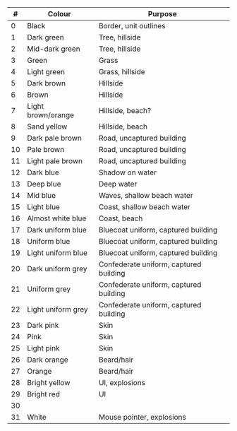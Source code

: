 
| #   | Colour             | Purpose                                |
| --- | ------------------ | -------------------------------------- |
| 0   | Black              | Border, unit outlines                  |
| 1   | Dark green         | Tree, hillside                         |
| 2   | Mid-dark green     | Tree, hillside                         |
| 3   | Green              | Grass                                  |
| 4   | Light green        | Grass, hillside                        |
| 5   | Dark brown         | Hillside                               |
| 6   | Brown              | Hillside                               |
| 7   | Light brown/orange | Hillside, beach?                       |
| 8   | Sand yellow        | Hillside, beach                        |
| 9   | Dark pale brown    | Road, uncaptured building              |
| 10  | Pale brown         | Road, uncaptured building              |
| 11  | Light pale brown   | Road, uncaptured building              |
| 12  | Dark blue          | Shadow on water                        |
| 13  | Deep blue          | Deep water                             |
| 14  | Mid blue           | Waves, shallow beach water             |
| 15  | Light blue         | Coast, shallow beach water             |
| 16  | Almost white blue  | Coast, beach                           |
| 17  | Dark uniform blue  | Bluecoat uniform, captured building    |
| 18  | Uniform blue       | Bluecoat uniform, captured building    |
| 19  | Light uniform blue | Bluecoat uniform, captured building    |
| 20  | Dark uniform grey  | Confederate uniform, captured building |
| 21  | Uniform grey       | Confederate uniform, captured building |
| 22  | Light uniform grey | Confederate uniform, captured building |
| 23  | Dark pink          | Skin                                   |
| 24  | Pink               | Skin                                   |
| 25  | Light pink         | Skin                                   |
| 26  | Dark orange        | Beard/hair                             |
| 27  | Orange             | Beard/hair                             |
| 28  | Bright yellow      | UI, explosions                         |
| 29  | Bright red         | UI                                     |
| 30  |                    |                                        |
| 31  | White              | Mouse pointer, explosions              |
